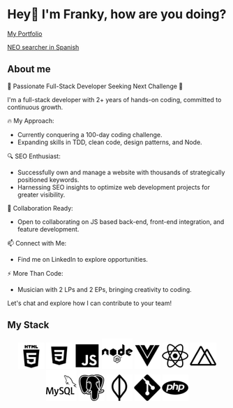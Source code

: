 # Hey👋 I'm Franky, how are you doing?

[My Portfolio](https://fmelero.dev)

[NEO searcher in Spanish](https://objetos-proximos-a-la-tierra.vercel.app/)

## About me

🚀 Passionate Full-Stack Developer Seeking Next Challenge 🚀

I'm a full-stack developer with 2+ years of hands-on coding, committed to continuous growth.

🔥 My Approach:

- Currently conquering a 100-day coding challenge.
- Expanding skills in TDD, clean code, design patterns, and Node.

🔍 SEO Enthusiast:

- Successfully own and manage a website with thousands of strategically positioned keywords.
- Harnessing SEO insights to optimize web development projects for greater visibility.

👯 Collaboration Ready:
- Open to collaborating on JS based back-end, front-end integration, and feature development.

📫 Connect with Me:
- Find me on LinkedIn to explore opportunities.

⚡ More Than Code:
- Musician with 2 LPs and 2 EPs, bringing creativity to coding.

Let's chat and explore how I can contribute to your team!

## My Stack

<p align="center">
	<img title="HTML5" alt="HTML5" src="./imgs/html5.png" width="60" height="60" />
    <img title="CSS" alt="CSS" src="./imgs/css.png" width="60" height="60" />   
    <img title="JS" alt="JS" src="./imgs/js.png" width="60" height="60" /> 
    <img title="NODE" alt="NODE" src="./imgs/node.png" width="70" height="70" />  
    <img title="VUE" alt="VUE" src="./imgs/vue.png" width="60" height="60" />  
    <img title="REACT" alt="REACT" src="./imgs/react.png" width="60" height="60" />  
    <img title="NUXT" alt="NUXT" src="./imgs/nuxt.png" width="60" height="60" />  
    <img title="MYSQL" alt="MYSQL" src="./imgs/mysql.png" width="70" height="70" />  
    <img title="POSTGRESQL" alt="POSTGRESQL" src="./imgs/postgresql.png" width="60" height="60" />  
    <img title="MONGO" alt="MONGO" src="./imgs/mongo.png" width="60" height="60" />  
    <img title="GIT" alt="GIT" src="./imgs/git.png" width="60" height="60" />  
    <img title="PHP" alt="PHP" src="./imgs/php.png" width="60" height="60" />  
 
</p>





<!--
**frankymelero/frankymelero** is a ✨ _special_ ✨ repository because its `README.md` (this file) appears on your GitHub profile.

Here are some ideas to get you started:

- 🔭 I’m currently working on ...
- 🌱 I’m currently learning ...
- 👯 I’m looking to collaborate on ...
- 🤔 I’m looking for help with ...
- 💬 Ask me about ...
- 📫 How to reach me: ...
- 😄 Pronouns: ...
- ⚡ Fun fact: ...
-->
